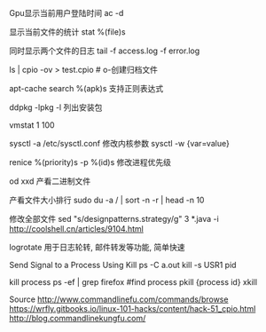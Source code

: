 Gpu显示当前用户登陆时间
ac -d  

显示当前文件的统计
stat %(file)s

同时显示两个文件的日志
tail -f access.log -f error.log

ls | cpio -ov > test.cpio  # o-创建归档文件

apt-cache search %(apk)s 支持正则表达式

ddpkg -lpkg -l 列出安装包

vmstat 1 100

sysctl -a 
/etc/sysctl.conf
修改内核参数
sysctl -w {var=value}

renice %(priority)s -p %(id)s 修改进程优先级

od xxd 产看二进制文件

产看文件大小排行
sudo du -a / | sort -n -r | head -n 10 

修改全部文件
sed "s/designpatterns.strategy/g" 3 \*.java -i  
http://coolshell.cn/articles/9104.html

logrotate 
用于日志轮转, 邮件转发等功能, 简单快速

Send Signal to a Process Using Kill
ps -C a.out
kill -s USR1 pid

kill process
ps -ef | grep firefox #find process
pkill {process id}
xkill

Source
http://www.commandlinefu.com/commands/browse
https://wrfly.gitbooks.io/linux-101-hacks/content/hack-51_cpio.html
http://blog.commandlinekungfu.com/
